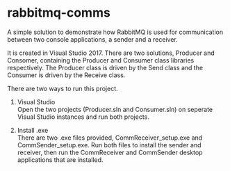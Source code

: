 # rabbitmq-comms
A simple solution to demonstrate how RabbitMQ is used for communication between two console applications, a sender and a receiver.

It is created in Visual Studio 2017.
There are two solutions, Producer and Consomer, containing the Producer and Consumer class libraries respectively. The Producer class is driven by the Send class and the Consumer is driven by the Receive class.

There are two ways to run this project.
1. Visual Studio <br>
  Open the two projects (Producer.sln and Consumer.sln) on seperate Visual Studio instances and run both projects.
  
2. Install .exe <br>
  There are two .exe files provided, CommReceiver_setup.exe and CommSender_setup.exe. Run both files to install the sender and receiver,     then run the CommReceiver and CommSender desktop applications that are installed.
  
